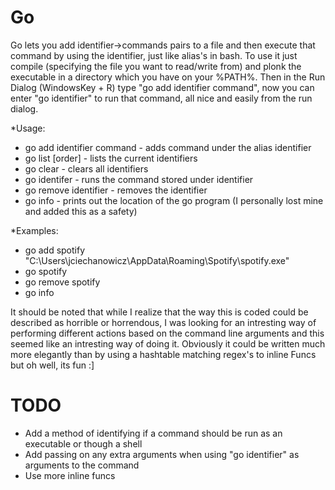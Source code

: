 Go
==

Go lets you add identifier->commands pairs to a file and then execute that command by using the identifier, just like alias's in bash.
To use it just compile (specifying the file you want to read/write from) and plonk the executable in a directory which you have on your %PATH%.
Then in the Run Dialog (WindowsKey + R) type "go add identifier command", now you can enter "go identifier" to run that command, all nice and easily from the run dialog.

*Usage:

* go add identifier command - adds command under the alias identifier
* go list [order] - lists the current identifiers
* go clear - clears all identifiers
* go identifer - runs the command stored under identifier
* go remove identifier - removes the identifier
* go info - prints out the location of the go program (I personally lost mine and added this as a safety)

*Examples:

* go add spotify "C:\Users\jciechanowicz\AppData\Roaming\Spotify\spotify.exe"
* go spotify
* go remove spotify
* go info

It should be noted that while I realize that the way this is coded could be described as horrible or horrendous, I was looking for an intresting way of performing different actions based on the command line arguments and this seemed like an intresting way of doing it. Obviously it could be written much more elegantly than by using a hashtable matching regex's to inline Funcs but oh well, its fun :]

TODO
==
- Add a method of identifying if a command should be run as an executable or though a shell
- Add passing on any extra arguments when using "go identifier" as arguments to the command
- Use more inline funcs
